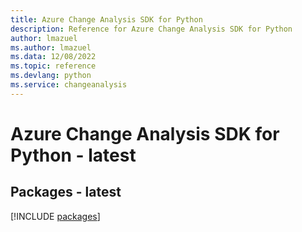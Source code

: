 ```yaml
---
title: Azure Change Analysis SDK for Python
description: Reference for Azure Change Analysis SDK for Python
author: lmazuel
ms.author: lmazuel
ms.data: 12/08/2022
ms.topic: reference
ms.devlang: python
ms.service: changeanalysis
---
```

# Azure Change Analysis SDK for Python - latest
## Packages - latest
[!INCLUDE [packages](change-analysis-index.md)]